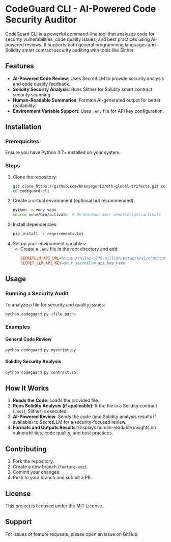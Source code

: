# CodeGuard CLI - AI-Powered Code Security Auditor

CodeGuard CLI is a powerful command-line tool that analyzes code for security vulnerabilities, code quality issues, and best practices using AI-powered reviews. It supports both general programming languages and Solidity smart contract security auditing with tools like Slither.

## Features

- **AI-Powered Code Review**: Uses SecretLLM to provide security analysis and code quality feedback.
- **Solidity Security Analysis**: Runs Slither for Solidity smart contract security scanning.
- **Human-Readable Summaries**: Formats AI-generated output for better readability.
- **Environment Variable Support**: Uses `.env` file for API key configuration.

## Installation

### Prerequisites

Ensure you have Python 3.7+ installed on your system.

### Steps

1. Clone the repository:
   ```sh
   git clone https://github.com/bhavyagor12/eth-global-trifecta.git codeguard-cli
   cd codeguard-cli
   ```
2. Create a virtual environment (optional but recommended):
   ```sh
   python -m venv venv
   source venv/bin/activate  # On Windows use: venv\Scripts\activate
   ```
3. Install dependencies:
   ```sh
   pip install -r requirements.txt
   ```
4. Set up your environment variables:
   - Create a `.env` file in the root directory and add:
     ```ini
     SECRETLLM_API_URL=https://nilai-a779.nillion.network/v1/chat/completions
     SECRET_LLM_API_KEY=your_secretllm_api_key_here
     ```

## Usage

### Running a Security Audit

To analyze a file for security and quality issues:

```sh
python codeguard.py <file_path>
```

### Examples

#### General Code Review

```sh
python codeguard.py myscript.py
```

#### Solidity Security Analysis

```sh
python codeguard.py contract.sol
```

## How It Works

1. **Reads the Code**: Loads the provided file.
2. **Runs Solidity Analysis (if applicable)**: If the file is a Solidity contract (`.sol`), Slither is executed.
3. **AI-Powered Review**: Sends the code (and Solidity analysis results if available) to SecretLLM for a security-focused review.
4. **Formats and Outputs Results**: Displays human-readable insights on vulnerabilities, code quality, and best practices.

## Contributing

1. Fork the repository.
2. Create a new branch (`feature-xyz`).
3. Commit your changes.
4. Push to your branch and submit a PR.

## License

This project is licensed under the MIT License.

## Support

For issues or feature requests, please open an issue on GitHub.
